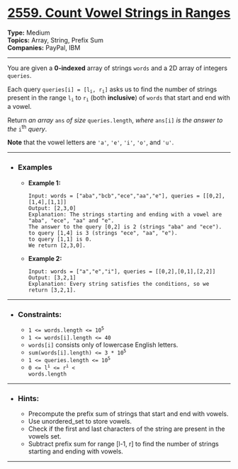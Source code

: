 # [2559. Count Vowel Strings in Ranges](https://leetcode.com/problems/count-vowel-strings-in-ranges)

**Type:** Medium <br>
**Topics:** Array, String, Prefix Sum <br>
**Companies:** PayPal, IBM
<hr>

You are given a **0-indexed** array of strings `words` and a 2D array of integers `queries`.

Each query <code>queries[i] = [l<sub>i</sub>, r<sub>i</sub>]</code> asks us to find the number of strings present in the range <code>l<sub>i</sub></code> to <code>r<sub>i</sub></code> (both **inclusive**) of `words` that start and end with a vowel.

Return *an array* `ans` *of size* `queries.length`, *where* `ans[i]` *is the answer to the* `i`<sup>th</sup> *query*.

**Note** that the vowel letters are `'a'`, `'e'`, `'i'`, `'o'`, and `'u'`.
<hr>

- ### Examples
    - **Example 1:**
        ```
        Input: words = ["aba","bcb","ece","aa","e"], queries = [[0,2],[1,4],[1,1]]
        Output: [2,3,0]
        Explanation: The strings starting and ending with a vowel are "aba", "ece", "aa" and "e".
        The answer to the query [0,2] is 2 (strings "aba" and "ece").
        to query [1,4] is 3 (strings "ece", "aa", "e").
        to query [1,1] is 0.
        We return [2,3,0].
        ```
    - **Example 2:**
        ```
        Input: words = ["a","e","i"], queries = [[0,2],[0,1],[2,2]]
        Output: [3,2,1]
        Explanation: Every string satisfies the conditions, so we return [3,2,1].
        ```
<hr>

- ### Constraints:
    - <code>1 <= words.length <= 10<sup>5</sup></code>
    - `1 <= words[i].length <= 40`
    - `words[i]` consists only of lowercase English letters.
    - <code>sum(words[i].length) <= 3 * 10<sup>5</sup></code>
    - <code>1 <= queries.length <= 10<sup>5</sup></code>
    - <code>0 <= l<sup>i</sup> <= r<sup>i</sup> < words.length</code>
<hr>

- ### Hints:
    - Precompute the prefix sum of strings that start and end with vowels.
    - Use unordered_set to store vowels.
    - Check if the first and last characters of the string are present in the vowels set.
    - Subtract prefix sum for range [l-1, r] to find the number of strings starting and ending with vowels.
<hr>